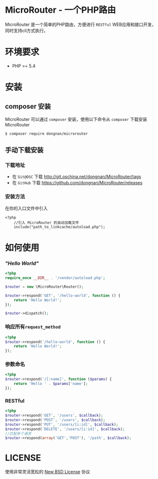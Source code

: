 # MicroRouter - 一个PHP路由

MicroRouter 是一个简单的PHP路由，方便进行 `RESTful` WEB应用和接口开发，同时支持cli方式执行。

# 环境要求

- PHP >= 5.4

# 安装

## composer 安装
MicroRouter 可以通过 `composer` 安装，使用以下命令从 `composer` 下载安装 MicroRouter

``` bash
$ composer require dongnan/microrouter
```
## 手动下载安装
### 下载地址
- 在 `Git@OSC` 下载 http://git.oschina.net/dongnan/MicroRouter/tags
- 在 `GitHub` 下载 https://github.com/dongnan/MicroRouter/releases

### 安装方法
在你的入口文件中引入
```
<?php 
	//引入 MicroRouter 的自动加载文件
	include("path_to_linkcache/autoload.php");
```

# 如何使用

### *"Hello World"*

```php
<?php
require_once __DIR__ . '/vendor/autoload.php';

$router = new \MicroRouter\Router();

$router->respond('GET', '/hello-world', function () {
    return 'Hello World!';
});

$router->dispatch();
```
### 响应所有`request_method`
```php
<?php
$router->respond('/hello-world', function () {
    return 'Hello World!';
});
```

### 参数命名
```php
<?php
$router->respond('/[:name]', function ($params) {
    return 'Hello ' . $params['name'];
});
```

### RESTful 
```php
<?php
$router->respond('GET', '/users', $callback);
$router->respond('POST', '/users', $callback);
$router->respond('PUT', '/users/[i:id]', $callback);
$router->respond('DELETE', '/users/[i:id]', $callback);
//匹配多个请求
$router->respond(array('GET','POST'), '/path', $callback);
```

# LICENSE

使用非常灵活宽松的 [New BSD License](http://opensource.org/licenses/BSD-3-Clause) 协议

